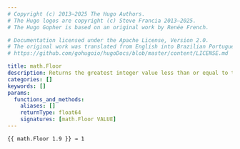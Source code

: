 ```yaml
---
# Copyright (c) 2013–2025 The Hugo Authors.
# The Hugo logos are copyright (c) Steve Francia 2013–2025.
# The Hugo Gopher is based on an original work by Renée French.

# Documentation licensed under the Apache License, Version 2.0.
# The original work was translated from English into Brazilian Portuguese.
# https://github.com/gohugoio/hugoDocs/blob/master/content/LICENSE.md

title: math.Floor
description: Returns the greatest integer value less than or equal to the given number.
categories: []
keywords: []
params:
  functions_and_methods:
    aliases: []
    returnType: float64
    signatures: [math.Floor VALUE]
---
```


```go-html-template
{{ math.Floor 1.9 }} → 1
```
